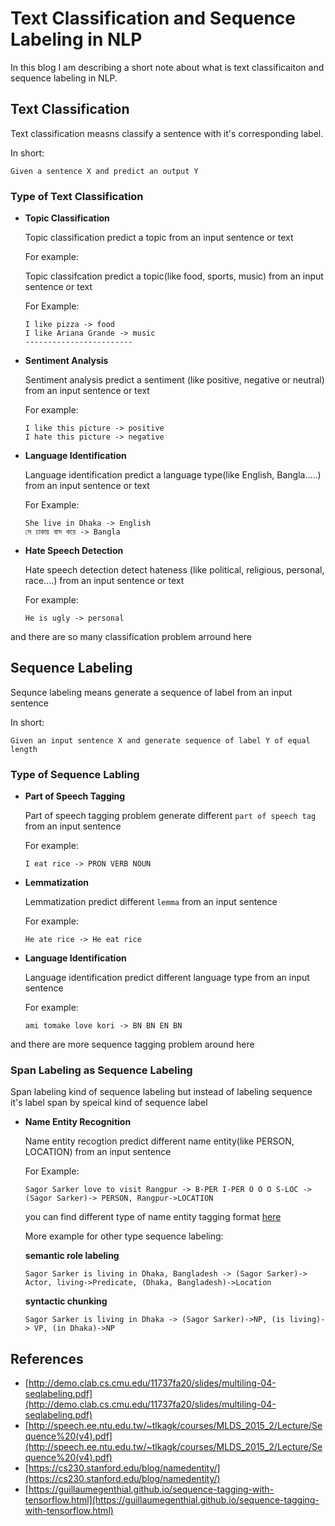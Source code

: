 # Text Classification and Sequence Labeling in NLP
In this blog I am describing a short note about what is text classificaiton and sequence labeling in NLP.

## Text Classification
Text classification measns classify a sentence with it's corresponding label.

In short:
```
Given a sentence X and predict an output Y
```
### Type of Text Classification
- __Topic Classification__

  Topic classification predict a topic from an input sentence or text
  
  For example:
  
  Topic classifcation predict a topic(like food, sports, music) from an input sentence or text
  
  For Example:
  ```
  I like pizza -> food
  I like Ariana Grande -> music
  ------------------------
  ```
  
- __Sentiment Analysis__

  Sentiment analysis predict a sentiment (like positive, negative or neutral) from an input sentence or text
  
  For example:
  ```
  I like this picture -> positive
  I hate this picture -> negative
  
  ```
- __Language Identification__

  Language identification predict a language type(like English, Bangla.....) from an input sentence or text
  
  For Example:
  ```
  She live in Dhaka -> English
  সে ঢাকায় বাস করে -> Bangla
  ```
- __Hate Speech Detection__

  Hate speech detection detect hateness (like political, religious, personal, race....) from an input sentence or text
  
  For example:
  ```
  He is ugly -> personal
  ```
and there are so many classification problem arround here

## Sequence Labeling 
Sequnce labeling means generate a sequence of label from an input sentence

In short:
```
Given an input sentence X and generate sequence of label Y of equal length
```
### Type of Sequence Labling
- __Part of Speech Tagging__
  
  Part of speech tagging problem generate different `part of speech tag` from an input sentence
  
  For example:
  ```
  I eat rice -> PRON VERB NOUN 
  ```
- __Lemmatization__

  Lemmatization predict different `lemma` from an input sentence
  
  For example:
  ```
  He ate rice -> He eat rice
  ```
- __Language Identification__

  Language identification predict different language type from an input sentence
  
  For example:
  ```
  ami tomake love kori -> BN BN EN BN
  ```
and there are more sequence tagging problem around here

### Span Labeling as Sequence Labeling
Span labeling kind of sequence labeling but instead of labeling sequence it's label span by speical kind of sequence label

- __Name Entity Recognition__

  Name entity recogtion predict different name entity(like PERSON, LOCATION) from an input sentence
  
  For Example:
  ```
  Sagor Sarker love to visit Rangpur -> B-PER I-PER O O O S-LOC -> (Sagor Sarker)-> PERSON, Rangpur->LOCATION
  
  ```
  you can find different type of name entity tagging format [here](https://en.wikipedia.org/wiki/Inside%E2%80%93outside%E2%80%93beginning_(tagging))
  
  More example for other type sequence labeling:
  
  __semantic role labeling__
  ```
  Sagor Sarker is living in Dhaka, Bangladesh -> (Sagor Sarker)-> Actor, living->Predicate, (Dhaka, Bangladesh)->Location
  ```
  __syntactic chunking__
  ```
  Sagor Sarker is living in Dhaka -> (Sagor Sarker)->NP, (is living)-> VP, (in Dhaka)->NP
  ```
  
## References
- [http://demo.clab.cs.cmu.edu/11737fa20/slides/multiling-04-seqlabeling.pdf](http://demo.clab.cs.cmu.edu/11737fa20/slides/multiling-04-seqlabeling.pdf)
- [http://speech.ee.ntu.edu.tw/~tlkagk/courses/MLDS_2015_2/Lecture/Sequence%20(v4).pdf](http://speech.ee.ntu.edu.tw/~tlkagk/courses/MLDS_2015_2/Lecture/Sequence%20(v4).pdf)
- [https://cs230.stanford.edu/blog/namedentity/](https://cs230.stanford.edu/blog/namedentity/)
- [https://guillaumegenthial.github.io/sequence-tagging-with-tensorflow.html](https://guillaumegenthial.github.io/sequence-tagging-with-tensorflow.html)
